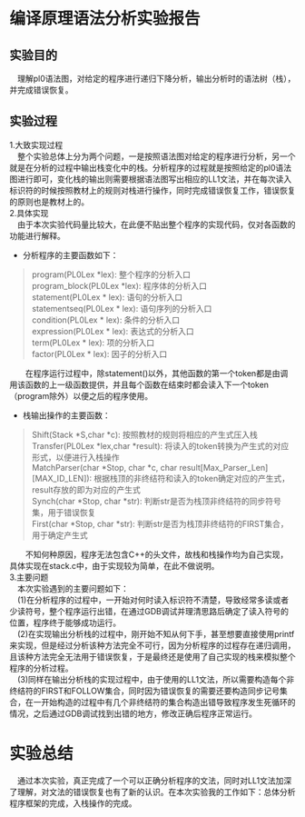 # 编译原理语法分析实验报告  
## 实验目的 
&emsp;理解pl0语法图，对给定的程序进行递归下降分析，输出分析时的语法树（栈），并完成错误恢复。   
## 实验过程 
1.大致实现过程  
&emsp;整个实验总体上分为两个问题，一是按照语法图对给定的程序进行分析，另一个就是在分析的过程中输出栈变化中的栈。分析程序的过程就是按照给定的pl0语法图进行即可，变化栈的输出则需要根据语法图写出相应的LL1文法，并在每次读入标识符的时候按照教材上的规则对栈进行操作，同时完成错误恢复工作，错误恢复的原则也是教材上的。  
2.具体实现  
&emsp;由于本次实验代码量比较大，在此便不贴出整个程序的实现代码，仅对各函数的功能进行解释。  
- 分析程序的主要函数如下：
> program(PL0Lex *lex): 整个程序的分析入口  
> program_block(PL0Lex *lex): 程序体的分析入口  
> statement(PL0Lex * lex): 语句的分析入口   
> statementseq(PL0Lex * lex): 语句序列的分析入口    
> condition(PL0Lex * lex): 条件的分析入口   
> expression(PL0Lex * lex): 表达式的分析入口    
> term(PL0Lex * lex): 项的分析入口  
> factor(PL0Lex * lex): 因子的分析入口      

&emsp;&emsp;在程序运行过程中，除statement()以外，其他函数的第一个token都是由调用该函数的上一级函数提供，并且每个函数在结束时都会读入下一个token（program除外）以便之后的程序使用。  

- 栈输出操作的主要函数：    
> Shift(Stack *S,char *c): 按照教材的规则将相应的产生式压入栈   
> Transfer(PL0Lex *lex,char *result): 将读入的token转换为产生式的对应形式，以便进行入栈操作     
> MatchParser(char *Stop, char *c, char result[Max_Parser_Len][MAX_ID_LEN]): 根据栈顶的非终结符和读入的token确定对应的产生式，result存放的即为对应的产生式  
> Synch(char *Stop, char *str): 判断str是否为栈顶非终结符的同步符号集，用于错误恢复     
> First(char *Stop, char *str): 判断str是否为栈顶非终结符的FIRST集合，用于确定产生式    

&emsp;&emsp;不知何种原因，程序无法包含C++的头文件，故栈和栈操作均为自己实现，具体实现在stack.c中，由于实现较为简单，在此不做说明。  
3.主要问题  
&emsp;本次实验遇到的主要问题如下：  
&emsp;(1)在分析程序的过程中，一开始对何时读入标识符不清楚，导致经常多读或者少读符号，整个程序运行出错，在通过GDB调试并理清思路后确定了读入符号的位置，程序终于能够成功运行。    
&emsp;(2)在实现输出分析栈的过程中，刚开始不知从何下手，甚至想要直接使用printf来实现，但是经过分析该种方法完全不可行，因为分析程序的过程存在递归调用，且该种方法完全无法用于错误恢复，于是最终还是使用了自己实现的栈来模拟整个程序的分析过程。   
&emsp;(3)同样在输出分析栈的实现过程中，由于使用的LL1文法，所以需要构造每个非终结符的FIRST和FOLLOW集合，同时因为错误恢复的需要还要构造同步记号集合，在一开始构造的过程中有几个非终结符的集合构造出错导致程序发生死循环的情况，之后通过GDB调试找到出错的地方，修改正确后程序正常运行。    
# 实验总结  
&emsp;通过本次实验，真正完成了一个可以正确分析程序的文法，同时对LL1文法加深了理解，对文法的错误恢复也有了新的认识。在本次实验我的工作如下：总体分析程序框架的完成，入栈操作的完成。